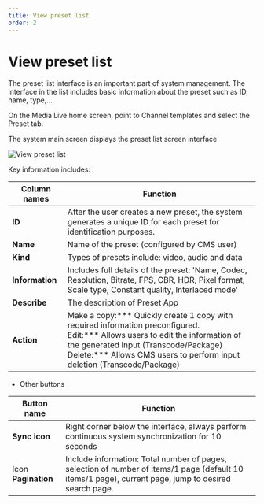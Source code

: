```yaml
---
title: View preset list
order: 2
---
```


# View preset list

The preset list interface is an important part of system management. The interface in the list includes basic information about the preset such as ID, name, type,...

On the Media Live home screen, point to Channel templates and select the Preset tab.

The system main screen displays the preset list screen interface

![View preset list](/images/media-live/preset/view-preset-list.png)

Key information includes:

| Column names    | Function                                                                                                                                                                                                                                                                                                 |
| --------------- | -------------------------------------------------------------------------------------------------------------------------------------------------------------------------------------------------------------------------------------------------------------------------------------------------------- |
| **ID**          | After the user creates a new preset, the system generates a unique ID for each preset for identification purposes.                                                                                                                                                                                       |
| **Name**        | Name of the preset (configured by CMS user)                                                                                                                                                                                                                                           |
| **Kind**        | Types of presets include: video, audio and data                                                                                                                                                                                                                                                          |
| **Information** | Includes full details of the preset: 'Name, Codec, Resolution, Bitrate, FPS, CBR, HDR, Pixel format, Scale type, Constant quality, Interlaced mode'                                                                                                                                                      |
| **Describe**    | The description of Preset App                                                                                                                                                                                                                                                                            |
| **Action**      | Make a copy:\*\*\* Quickly create 1 copy with required information preconfigured.<br/>Edit:\*\*\* Allows users to edit the information of the generated input (Transcode/Package)<br/>Delete:\*\*\* Allows CMS users to perform input deletion (Transcode/Package) |

- Other buttons

| Button name         | Function                                                                                                                                                                 |
| ------------------- | ------------------------------------------------------------------------------------------------------------------------------------------------------------------------ |
| **Sync icon**       | Right corner below the interface, always perform continuous system synchronization for 10 seconds                                                                        |
| Icon **Pagination** | Include information: Total number of pages, selection of number of items/1 page (default 10 items/1 page), current page, jump to desired search page. |
